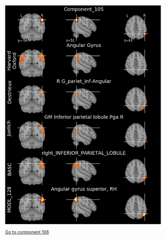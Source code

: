 


![105](preliminary/105.jpg "Component 105")

[Go to component 106](https://parietal-inria.github.io/MODL_atlas/1024/106 "Component 106")